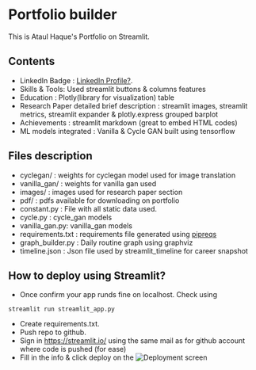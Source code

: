 # Portfolio builder

This is Ataul Haque's Portfolio on Streamlit. 

## Contents

- LinkedIn Badge : [LinkedIn Profile?](https://www.linkedin.com/in/ataulhaque/). 
- Skills & Tools: Used streamlit buttons & columns features
- Education : Plotly(library for visualization) table
- Research Paper detailed brief description : streamlit images, streamlit metrics, streamlit expander & plotly.express grouped barplot
- Achievements : streamlit markdown (great to embed HTML codes)
- ML models integrated : Vanilla & Cycle GAN built using tensorflow

## Files description
* cyclegan/ : weights for cyclegan model used for image translation
* vanilla_gan/ : weights for vanilla gan used
* images/ : images used for research paper section
* pdf/ : pdfs available for downloading on portfolio
* constant.py : File with all static data used. 
* cycle.py : cycle_gan models 
* vanilla_gan.py: vanilla_gan models
* requirements.txt : requirements file generated using [pipreqs](https://pypi.org/project/pipreqs/)
* graph_builder.py : Daily routine graph using graphviz
* timeline.json : Json file used by streamlit_timeline for career snapshot

## How to deploy using Streamlit?
* Once confirm your app runds fine on localhost. Check using 
```
streamlit run streamlit_app.py 
```
* Create requirements.txt. 
* Push repo to github.
* Sign in https://streamlit.io/ using the same mail as for github account where code is pushed (for ease)
* Fill in the info & click deploy on the ![Deployment screen](https://user-images.githubusercontent.com/31255225/147195886-a7f69e07-ac50-4fe4-af3f-48e953c983fa.PNG) 


